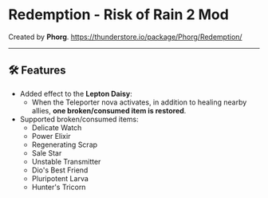 # Redemption - Risk of Rain 2 Mod

Created by **Phorg**. https://thunderstore.io/package/Phorg/Redemption/

---

## 🛠 Features

- Added effect to the **Lepton Daisy**:
  - When the Teleporter nova activates, in addition to healing nearby allies, **one broken/consumed item is restored**.
- Supported broken/consumed items:
  - Delicate Watch
  - Power Elixir
  - Regenerating Scrap
  - Sale Star
  - Unstable Transmitter
  - Dio's Best Friend
  - Pluripotent Larva
  - Hunter's Tricorn
